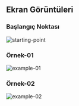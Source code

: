 
## Ekran Görüntüleri

### Başlangıç Noktası

![starting-point](images/starting-point.jpg)

### Örnek-01

![example-01](images/example-01.jpg)

### Örnek-02

![example-02](images/example-02.jpg)

